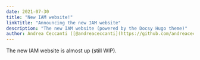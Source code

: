 ```yaml
---
date: 2021-07-30
title: "New IAM website!"
linkTitle: "Announcing the new IAM website"
description: "The new IAM website (powered by the Docsy Hugo theme)"
author: Andrea Ceccanti ([@andreaceccanti](https://github.com/andreaceccanti/))
---
```


The new IAM website is almost up (still WIP).
